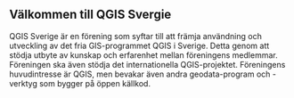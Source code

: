 ## Välkommen till QGIS Svergie

QGIS Sverige är en förening som syftar till att främja användning och utveckling av det fria GIS-programmet QGIS i Sverige. Detta genom att stödja utbyte av kunskap och erfarenhet mellan föreningens medlemmar. Föreningen ska även stödja det internationella QGIS-projektet. Föreningens huvudintresse är QGIS, men bevakar även andra geodata-program och -verktyg som bygger på öppen källkod.
